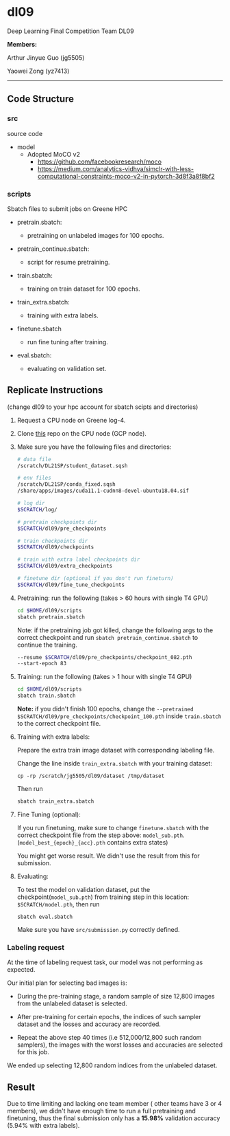 # dl09

Deep Learning Final Competition Team DL09

**Members:**

Arthur Jinyue Guo (jg5505)

Yaowei Zong (yz7413)

---

## Code Structure

### src

source code

- model
  - Adopted MoCO v2
    - https://github.com/facebookresearch/moco
    - https://medium.com/analytics-vidhya/simclr-with-less-computational-constraints-moco-v2-in-pytorch-3d8f3a8f8bf2

### scripts

Sbatch files to submit jobs on Greene HPC

- pretrain.sbatch:

  - pretraining on unlabeled images for 100 epochs.

- pretrain_continue.sbatch:

  - script for resume pretraining.

- train.sbatch:

  - training on train dataset for 100 epochs.

- train_extra.sbatch:

  - training with extra labels.

- finetune.sbatch

  - run fine tuning after training.

- eval.sbatch:
  - evaluating on validation set.

## Replicate Instructions

(change dl09 to your hpc account for sbatch scipts and directories)

1. Request a CPU node on Greene log-4.
2. Clone [this](https://github.com/luke0zong/dl09.git) repo on the CPU node (GCP node).
3. Make sure you have the following files and directories:

   ```bash
   # data file
   /scratch/DL21SP/student_dataset.sqsh

   # env files
   /scratch/DL21SP/conda_fixed.sqsh
   /share/apps/images/cuda11.1-cudnn8-devel-ubuntu18.04.sif

   # log dir
   $SCRATCH/log/

   # pretrain checkpoints dir
   $SCRATCH/dl09/pre_checkpoints

   # train checkpoints dir
   $SCRATCH/dl09/checkpoints

   # train with extra label checkpoints dir
   $SCRATCH/dl09/extra_checkpoints

   # finetune dir (optional if you don't run fineturn)
   $SCRATCH/dl09/fine_tune_checkpoints
   ```

4. Pretraining:
   run the following (takes > 60 hours with single T4 GPU)

   ```bash
   cd $HOME/dl09/scripts
   sbatch pretrain.sbatch
   ```

   Note: if the pretraining job got killed, change the following args to the correct checkpoint and run `sbatch pretrain_continue.sbatch` to continue the training.

   ```bash
   --resume $SCRATCH/dl09/pre_checkpoints/checkpoint_082.pth
   --start-epoch 83
   ```

5. Training:
   run the following (takes > 1 hour with single T4 GPU)

   ```bash
   cd $HOME/dl09/scripts
   sbatch train.sbatch
   ```

   **Note:** if you didn't finish 100 epochs, change the `--pretrained $SCRATCH/dl09/pre_checkpoints/checkpoint_100.pth` inside `train.sbatch` to the correct checkpoint file.

6. Training with extra labels:

   Prepare the extra train image dataset with corresponding labeling file.

   Change the line inside `train_extra.sbatch` with your training dataset:

   ```dash
   cp -rp /scratch/jg5505/dl09/dataset /tmp/dataset
   ```


   Then run

   ```bash
   sbatch train_extra.sbatch
   ```

7. Fine Tuning (optional):

   If you run finetuning, make sure to change `finetune.sbatch` with the correct checkpoint file from the step above: `model_sub.pth`. (`model_best_{epoch}_{acc}.pth` contains extra states)

   You might get worse result. We didn't use the result from this for submission.

8. Evaluating:

   To test the model on validation dataset, put the checkpoint(`model_sub.pth`) from training step in this location: `$SCRATCH/model.pth`, then run

   ```
   sbatch eval.sbatch
   ```

   Make sure you have `src/submission.py` correctly defined.

### Labeling request

At the time of labeling request task, our model was not performing as expected.

Our initial plan for selecting bad images is:


- During the pre-training stage, a random sample of size 12,800 images from the unlabeled dataset is selected.

- After pre-training for certain epochs, the indices of such sampler dataset and the losses and accuracy are recorded.

- Repeat the above step 40 times (i.e 512,000/12,800 such random samplers), the images with the worst losses and accuracies are selected for this job.

We ended up selecting 12,800 random indices from the unlabeled dataset.


## Result

Due to time limiting and lacking one team member ( other teams have 3 or 4 members), we didn't have enough time to run a full pretraining and finetuning, thus the final submission only has a **15.98%** validation accuracy (5.94% with extra labels).
